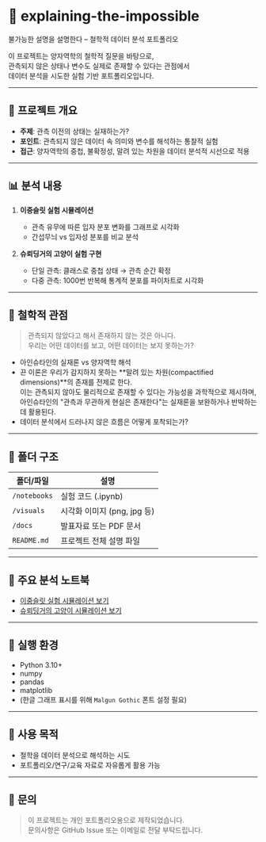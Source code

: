 # 🚪 explaining-the-impossible  
불가능한 설명을 설명한다 – 철학적 데이터 분석 포트폴리오

이 프로젝트는 양자역학의 철학적 질문을 바탕으로,  
관측되지 않은 상태나 변수도 실제로 존재할 수 있다는 관점에서  
데이터 분석을 시도한 실험 기반 포트폴리오입니다.

---

## 📘 프로젝트 개요

- **주제**: 관측 이전의 상태는 실재하는가?  
- **포인트**: 관측되지 않은 데이터 속 의미와 변수를 해석하는 통찰적 실험  
- **접근**: 양자역학의 중첩, 불확정성, 말려 있는 차원을 데이터 분석적 시선으로 적용

---

## 📊 분석 내용

1. **이중슬릿 실험 시뮬레이션**  
   - 관측 유무에 따른 입자 분포 변화를 그래프로 시각화  
   - 간섭무늬 vs 입자성 분포를 비교 분석

2. **슈뢰딩거의 고양이 실험 구현**  
   - 단일 관측: 클래스로 중첩 상태 → 관측 순간 확정  
   - 다중 관측: 1000번 반복해 통계적 분포를 파이차트로 시각화

---

## 🧠 철학적 관점

> 관측되지 않았다고 해서 존재하지 않는 것은 아니다.  
> 우리는 어떤 데이터를 보고, 어떤 데이터는 보지 못하는가?

- 아인슈타인의 실재론 vs 양자역학 해석  
- 끈 이론은 우리가 감지하지 못하는 **말려 있는 차원(compactified dimensions)**의 존재를 전제로 한다.  
  이는 관측되지 않아도 물리적으로 존재할 수 있다는 가능성을 과학적으로 제시하며,  
  아인슈타인의 "관측과 무관하게 현실은 존재한다"는 실재론을 보완하거나 반박하는 데 활용된다.  
- 데이터 분석에서 드러나지 않은 흐름은 어떻게 포착되는가?

---

## 📁 폴더 구조

| 폴더/파일       | 설명                            |
|------------------|----------------------------------|
| `/notebooks`     | 실험 코드 (.ipynb)               |
| `/visuals`       | 시각화 이미지 (png, jpg 등)      |
| `/docs`          | 발표자료 또는 PDF 문서           |
| `README.md`      | 프로젝트 전체 설명 파일          |

---

## 🧪 주요 분석 노트북

- [이중슬릿 실험 시뮬레이션 보기](./notebooks/quantum_observation_effect.ipynb)  
- [슈뢰딩거의 고양이 시뮬레이션 보기](./notebooks/schrodinger_cat.ipynb)

---

## 💬 실행 환경

- Python 3.10+
- numpy  
- pandas  
- matplotlib  
- (한글 그래프 표시를 위해 `Malgun Gothic` 폰트 설정 필요)

---

## 📢 사용 목적

- 철학을 데이터 분석으로 해석하는 시도  
- 포트폴리오/연구/교육 자료로 자유롭게 활용 가능

---

## 📧 문의

> 이 프로젝트는 개인 포트폴리오용으로 제작되었습니다.  
> 문의사항은 GitHub Issue 또는 이메일로 전달 부탁드립니다.
